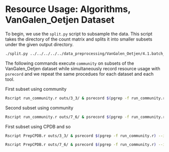 # Resource Usage: Algorithms, VanGalen_Oetjen Dataset

To begin, we use the `split.py` script to subsample the data. This script takes the directory of the count matrix and splits it into smaller subsets under the given output directory.

```bash
./split.py ../../../../../data_preprocessing/VanGalen_Oetjen/4.1.batch_correction/outs/ outs/
```

The following commands execute `community` on subsets of the VanGalen_Oetjen dataset while simultaneously record resource usage with `psrecord` and we repeat the same procedues for each dataset and each tool. 


First subset using community

```bash
Rscript run_community.r outs/3_3/ & psrecord $(pgrep -f run_community.r) --interval 1 --log activity_VanGalen_Oetjen_3_3_community.txt --plot plot_VanGalen_Oetjen_3_3_community.png --include-children

```

Second subset using community

```bash
Rscript run_community.r outs/7_6/ & psrecord $(pgrep -f run_community.r) --interval 1 --log activity_VanGalen_Oetjen_7_6_community.txt --plot plot_VanGalen_Oetjen_7_6_community.png --include-children
```

First subset using CPDB and so

```bash
Rscript PrepCPDB.r outs/3_3/ & psrecord $(pgrep -f run_community.r) --interval 1 --log activity_VanGalen_Oetjen_3_3_cpdb.txt --plot plot_VanGalen_Oetjen_3_3_cpdb.png --include-children```

Rscript PrepCPDB.r outs/7_6/ & psrecord $(pgrep -f run_community.r) --interval 1 --log activity_VanGalen_Oetjen_7_6_cpdb.txt --plot plot_VanGalen_Oetjen_7_6_cpdb.png --include-children```